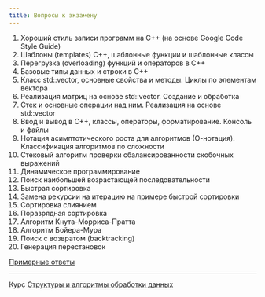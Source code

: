 ```yaml
---
title: Вопросы к экзамену
---
```


1.	Хороший стиль записи программ на C++ (на основе Google Code Style Guide)
2.	Шаблоны (templates) C++, шаблонные функции и шаблонные классы
3.	Перегрузка (overloading) функций и операторов в C++
4.	Базовые типы данных и строки в С++
5.	Класс std::vector<T>, основные свойства и методы. Циклы по элементам вектора
6.	Реализация матриц на основе std::vector<T>. Создание и обработка
7.	Стек и основные операции над ним. Реализация на основе std::vector<T>
8.	Ввод и вывод в C++, классы, операторы, форматирование. Консоль и файлы
9.	Нотация асимптотического роста для алгоритмов (О-нотация). Классификация алгоритмов по сложности
10.	Стековый алгоритм проверки сбалансированности скобочных выражений
11.	Динамическое программирование
12.	Поиск наибольшей возрастающей последовательности
13.	Быстрая сортировка
14.	Замена рекурсии на итерацию на примере быстрой сортировки
15.	Сортировка слиянием
16.	Поразрядная сортировка
17.	Алгоритм Кнута-Морриса-Пратта
18.	Алгоритм Бойера-Мура
19.	Поиск с возвратом (backtracking)
20.	Генерация перестановок

[Примерные ответы](algo2018.docx)

---
Курс [Структуры и алгоритмы обработки данных](..)
